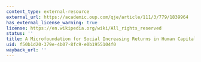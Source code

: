 ```yaml
---
content_type: external-resource
external_url: https://academic.oup.com/qje/article/111/3/779/1839964
has_external_license_warning: true
license: https://en.wikipedia.org/wiki/All_rights_reserved
status: ''
title: A Microfoundation for Social Increasing Returns in Human Capital Accumulation
uid: f50b1d20-379e-4b07-8fc9-e0b1955104f0
wayback_url: ''
---
```

